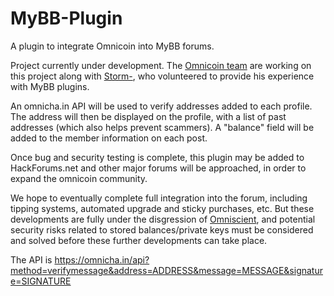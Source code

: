 MyBB-Plugin
===========

A plugin to integrate Omnicoin into MyBB forums.

Project currently under development. The [Omnicoin team](https://github.com/Omnicoin-Project/Omnicoin/wiki/Omnicoin-Team) are working on this project along with [Storm-](http://www.hackforums.net/member.php?action=profile&uid=2206336), who volunteered to provide his experience with MyBB plugins.

An omnicha.in API will be used to verify addresses added to each profile. The address will then be displayed on the profile, with a list of past addresses (which also helps prevent scammers). A "balance" field will be added to the member information on each post.


Once bug and security testing is complete, this plugin may be added to HackForums.net and other major forums will be approached, in order to expand the omnicoin community.

We hope to eventually complete full integration into the forum, including tipping systems, automated upgrade and sticky purchases, etc. But these developments are fully under the disgression of [Omniscient](http://www.hackforums.net/member.php?action=profile&uid=1), and potential security risks related to stored balances/private keys must be considered and solved before these further developments can take place.

The API is https://omnicha.in/api?method=verifymessage&address=ADDRESS&message=MESSAGE&signature=SIGNATURE
